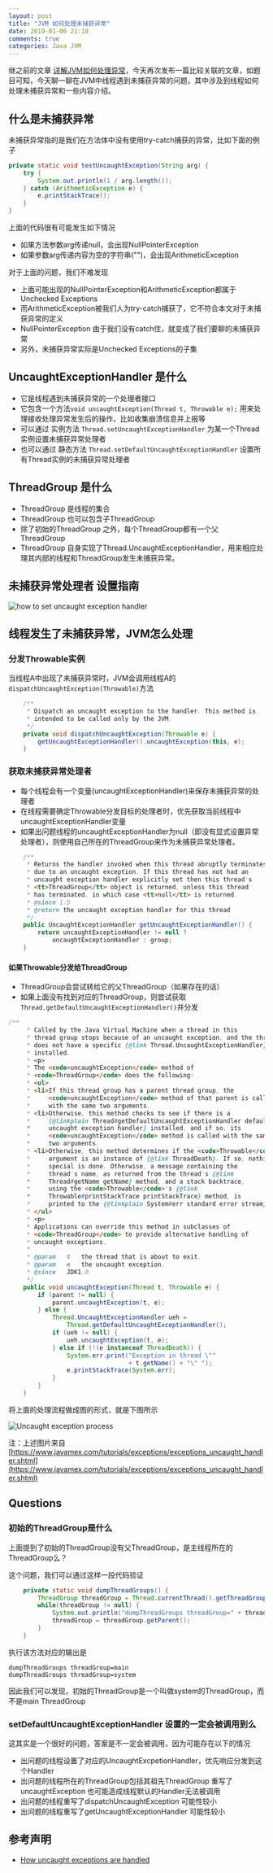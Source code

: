 ```yaml
---
layout: post
title: "JVM 如何处理未捕获异常"
date: 2019-01-06 21:18
comments: true
categories: Java JVM 
---
```


继之前的文章 [详解JVM如何处理异常](https://droidyue.com/blog/2018/10/21/how-jvm-handle-exceptions/)，今天再次发布一篇比较关联的文章，如题目可知，今天聊一聊在JVM中线程遇到未捕获异常的问题，其中涉及到线程如何处理未捕获异常和一些内容介绍。

<!--more-->

## 什么是未捕获异常
未捕获异常指的是我们在方法体中没有使用try-catch捕获的异常，比如下面的例子
```java
private static void testUncaughtException(String arg) {
    try {
        System.out.println(1 / arg.length());
    } catch (ArithmeticException e) {
        e.printStackTrace();
    }
}
```
上面的代码很有可能发生如下情况

  * 如果方法参数arg传递null，会出现NullPointerException
  * 如果参数arg传递内容为空的字符串("")，会出现ArithmeticException

对于上面的问题，我们不难发现

  * 上面可能出现的NullPointerException和ArithmeticException都属于Unchecked Exceptions
  * 而ArithmeticException被我们人为try-catch捕获了，它不符合本文对于未捕获异常的定义
  * NullPointerException 由于我们没有catch住，就变成了我们要聊的未捕获异常
  * 另外，未捕获异常实际是Unchecked Exceptions的子集

## UncaughtExceptionHandler 是什么
  * 它是线程遇到未捕获异常的一个处理者接口
  * 它包含一个方法`void uncaughtException(Thread t, Throwable e);` 用来处理接收处理异常发生后的操作，比如收集崩溃信息并上报等
  * 可以通过 实例方法 `Thread.setUncaughtExceptionHandler` 为某一个Thread实例设置未捕获异常处理者
  * 也可以通过 静态方法 `Thread.setDefaultUncaughtExceptionHandler` 设置所有Thread实例的未捕获异常处理者

## ThreadGroup 是什么
  * ThreadGroup 是线程的集合
  * ThreadGroup 也可以包含子ThreadGroup
  * 除了初始的ThreadGroup 之外，每个ThreadGroup都有一个父 ThreadGroup
  * ThreadGroup 自身实现了Thread.UncaughtExceptionHandler，用来相应处理其内部的线程和ThreadGroup发生未捕获异常。

## 未捕获异常处理者 设置指南
![how to set uncaught exception handler](https://asset.droidyue.com/image/2019_first_half/how_to_set_uncaught_exceptions.png)

## 线程发生了未捕获异常，JVM怎么处理
### 分发Throwable实例

当线程A中出现了未捕获异常时，JVM会调用线程A的`dispatchUncaughtException(Throwable)`方法
```java
    /**
     * Dispatch an uncaught exception to the handler. This method is
     * intended to be called only by the JVM.
     */
    private void dispatchUncaughtException(Throwable e) {
        getUncaughtExceptionHandler().uncaughtException(this, e);
    }
```

### 获取未捕获异常处理者

  * 每个线程会有一个变量(uncaughtExceptionHandler)来保存未捕获异常的处理者
  * 在线程需要确定Throwable分发目标的处理者时，优先获取当前线程中uncaughtExceptionHandler变量
  * 如果出问题线程的uncaughtExceptionHandler为null（即没有显式设置异常处理者），则使用自己所在的ThreadGroup来作为未捕获异常处理者。

```java
    /**
     * Returns the handler invoked when this thread abruptly terminates
     * due to an uncaught exception. If this thread has not had an
     * uncaught exception handler explicitly set then this thread's
     * <tt>ThreadGroup</tt> object is returned, unless this thread
     * has terminated, in which case <tt>null</tt> is returned.
     * @since 1.5
     * @return the uncaught exception handler for this thread
     */
    public UncaughtExceptionHandler getUncaughtExceptionHandler() {
        return uncaughtExceptionHandler != null ?
            uncaughtExceptionHandler : group;
    }
```

#### 如果Throwable分发给ThreadGroup
  * ThreadGroup会尝试转给它的父ThreadGroup（如果存在的话）
  * 如果上面没有找到对应的ThreadGroup，则尝试获取`Thread.getDefaultUncaughtExceptionHandler()`并分发

```java
/**
     * Called by the Java Virtual Machine when a thread in this
     * thread group stops because of an uncaught exception, and the thread
     * does not have a specific {@link Thread.UncaughtExceptionHandler}
     * installed.
     * <p>
     * The <code>uncaughtException</code> method of
     * <code>ThreadGroup</code> does the following:
     * <ul>
     * <li>If this thread group has a parent thread group, the
     *     <code>uncaughtException</code> method of that parent is called
     *     with the same two arguments.
     * <li>Otherwise, this method checks to see if there is a
     *     {@linkplain Thread#getDefaultUncaughtExceptionHandler default
     *     uncaught exception handler} installed, and if so, its
     *     <code>uncaughtException</code> method is called with the same
     *     two arguments.
     * <li>Otherwise, this method determines if the <code>Throwable</code>
     *     argument is an instance of {@link ThreadDeath}. If so, nothing
     *     special is done. Otherwise, a message containing the
     *     thread's name, as returned from the thread's {@link
     *     Thread#getName getName} method, and a stack backtrace,
     *     using the <code>Throwable</code>'s {@link
     *     Throwable#printStackTrace printStackTrace} method, is
     *     printed to the {@linkplain System#err standard error stream}.
     * </ul>
     * <p>
     * Applications can override this method in subclasses of
     * <code>ThreadGroup</code> to provide alternative handling of
     * uncaught exceptions.
     *
     * @param   t   the thread that is about to exit.
     * @param   e   the uncaught exception.
     * @since   JDK1.0
     */
    public void uncaughtException(Thread t, Throwable e) {
        if (parent != null) {
            parent.uncaughtException(t, e);
        } else {
            Thread.UncaughtExceptionHandler ueh =
                Thread.getDefaultUncaughtExceptionHandler();
            if (ueh != null) {
                ueh.uncaughtException(t, e);
            } else if (!(e instanceof ThreadDeath)) {
                System.err.print("Exception in thread \""
                                 + t.getName() + "\" ");
                e.printStackTrace(System.err);
            }
        }
    }
```
将上面的处理流程做成图的形式，就是下图所示

![Uncaught exception process](https://asset.droidyue.com/image/2019_first_half/UncaughtExceptionProcess.png)

注：上述图片来自[https://www.javamex.com/tutorials/exceptions/exceptions_uncaught_handler.shtml](https://www.javamex.com/tutorials/exceptions/exceptions_uncaught_handler.shtml)

## Questions

### 初始的ThreadGroup是什么

上面提到了初始的ThreadGroup没有父ThreadGroup，是主线程所在的ThreadGroup么？

这个问题，我们可以通过这样一段代码验证
```java
    private static void dumpThreadGroups() {
        ThreadGroup threadGroup = Thread.currentThread().getThreadGroup();
        while(threadGroup != null) {
            System.out.println("dumpThreadGroups threadGroup=" + threadGroup.getName());
            threadGroup = threadGroup.getParent();
        }
    }
```
执行该方法对应的输出是
```
dumpThreadGroups threadGroup=main
dumpThreadGroups threadGroup=system
```

因此我们可以发现，初始的ThreadGroup是一个叫做system的ThreadGroup，而不是main ThreadGroup

### setDefaultUncaughtExceptionHandler 设置的一定会被调用到么

这其实是一个很好的问题，答案是不一定会被调用，因为可能存在以下的情况

  * 出问题的线程设置了对应的UncaughtExcpetionHandler，优先响应分发到这个Handler
  * 出问题的线程所在的ThreadGroup包括其祖先ThreadGroup 重写了uncaughtException 也可能造成线程默认的Handler无法被调用
  * 出问题的线程重写了dispatchUncaughtException 可能性较小
  * 出问题的线程重写了getUncaughtExceptionHandler 可能性较小

## 参考声明
  * [How uncaught exceptions are handled](https://www.javamex.com/tutorials/exceptions/exceptions_uncaught_handler.shtml)

